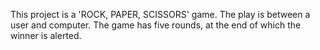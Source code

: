 This project is a 'ROCK, PAPER, SCISSORS' game. The play is between a user and computer. The game has five rounds, at the end of which the winner is alerted.